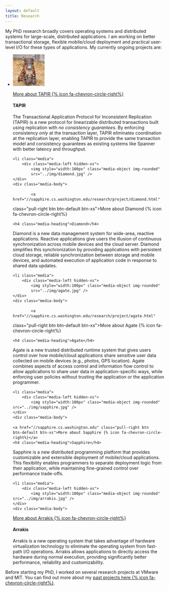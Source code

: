 ```yaml
---
layout: default
title: Research
---
```


My PhD research broadly covers operating systems and distributed
systems for large-scale, distributed applications. I am working on
better transactional storage, flexible mobile/cloud deployment and
practical user-level I/O for these types of applications. My currently
ongoing projects are:


<ul class="media-list">
    <li class="media">
		<div class="media-left hidden-xs">
			<img style="width:100px" class="media-object img-rounded"
    src="../img/felix.jpg" />
	</div>
	<div class="media-body">

<a href="tapir/index.html" class="pull-right btn btn-default btn-xs">More about TAPIR {% icon fa-chevron-circle-right%}</a>
	<h4 class="media-heading">TAPIR</h4>

The Transactional Application Protocol for Inconsistent Replication
(TAPIR) is a new protocol for linearizable distributed transactions
built using replication with <em>no consistency guarantees</em>. By
enforcing consistency <em>only</em> at the transaction layer, TAPIR
eliminates coordination at the replication layer, enabling TAPIR to
provide the same transaction model and consistency guarantees as
existing systems like Spanner with better latency and throughput.
</div>
</li>

    <li class="media">
		<div class="media-left hidden-xs">
			<img style="width:100px" class="media-object img-rounded"
			src="../img/diamond.jpg" />
	</div>
	<div class="media-body">
	
			<a href="//sapphire.cs.washington.edu/research/project/diamond.html"
class="pull-right btn btn-default btn-xs">More about Diamond
{% icon fa-chevron-circle-right%}</a>

	<h4 class="media-heading">Diamond</h4>

Diamond is a new data management system for wide-area, reactive
applications.  Reactive applications give users the illusion of
continuous synchronization across mobile devices and the cloud server.
Diamond simplifies this synchronization by providing applications with
persistent cloud storage, reliable synchronization between storage and
mobile devices, and automated execution of application code in
response to shared data updates.
</li>

    <li class="media">
		<div class="media-left hidden-xs">
			<img style="width:100px" class="media-object img-rounded"
			src="../img/agate.jpg" />
	</div>
	<div class="media-body">
	
			<a href="//sapphire.cs.washington.edu/research/project/agate.html"
class="pull-right btn btn-default btn-xs">More about Agate
{% icon fa-chevron-circle-right%}</a>

	<h4 class="media-heading">Agate</h4>

Agate is a new trusted distributed runtime system that gives users
control over how mobile/cloud applications share sensitive user data
collected on mobile devices (e.g., photos, GPS location).  Agate
combines aspects of access control and information flow control to
allow applications to share user data in application-specific ways,
while enforcing user policies without trusting the application or the
application programmer.

</li>

    <li class="media">
		<div class="media-left hidden-xs">
			<img style="width:100px" class="media-object img-rounded"
    src="../img/sapphire.jpg" />
	</div>
	<div class="media-body">

	<a href="//sapphire.cs.washington.edu" class="pull-right btn
	btn-default btn-xs">More about Sapphire {% icon fa-chevron-circle-right%}</a>
	<h4 class="media-heading">Sapphire</h4>

Sapphire is a new distributed programming platform that provides
customizable and extensible deployment of mobile/cloud applications.
This flexibility enables programmers to separate deployment logic from
their application, while maintaining fine-grained control over
performance trade-offs.
</div>
</li>

    <li class="media">
		<div class="media-left hidden-xs">
			<img style="width:100px" class="media-object img-rounded"
    src="../img/arrakis.jpg" />
	</div>
	<div class="media-body">
<a href="//arrakis.cs.washington.edu" class="pull-right btn
btn-default btn-xs">More about Arrakis
{% icon fa-chevron-circle-right%}</a>
	<h4 class="media-heading">Arrakis</h4>

Arrakis is a new operating system that takes advantage of hardware
virtualization technology to eliminate the operating system from
fast-path I/O operations. Arrakis allows applications to directly
access the hardware during normal execution, providing significantly
better performance, reliability and customizability.
<br />
</div>
</li>

</ul>

Before starting my PhD, I worked on several research projects at
VMware and MIT. You can find out more about my [past projects here {% icon fa-chevron-circle-right%}](past.html).

